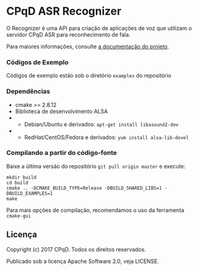 CPqD ASR Recognizer
===================

O Recognizer é uma API para criação de aplicações de voz que utilizam o servidor CPqD ASR para reconhecimento de fala.


Para maiores informações, consulte [a documentação do projeto](https://speech-doc.cpqd.com.br/asr).

### Códigos de Exemplo

Códigos de exemplo estão sob o diretório `examples` do repositório

### Dependências

* cmake >= 2.8.12
* Biblioteca de desenvolvimento ALSA
* * Debian/Ubuntu e derivados: `apt-get install libasound2-dev`
* * RedHat/CentOS/Fedora e derivados: `yum install alsa-lib-devel`

### Compilando a partir do código-fonte

Baixe a última versão do repositório `git pull origin master` e execute:

    mkdir build
    cd build
    cmake .. -DCMAKE_BUILD_TYPE=Release -DBUILD_SHARED_LIBS=1 -DBUILD_EXAMPLES=1
    make

Para mais opções de compilação, recomendamos o uso da ferramenta `cmake-gui`

Licença
-------

Copyright (c) 2017 CPqD. Todos os direitos reservados.

Publicado sob a licença Apache Software 2.0, veja LICENSE.
